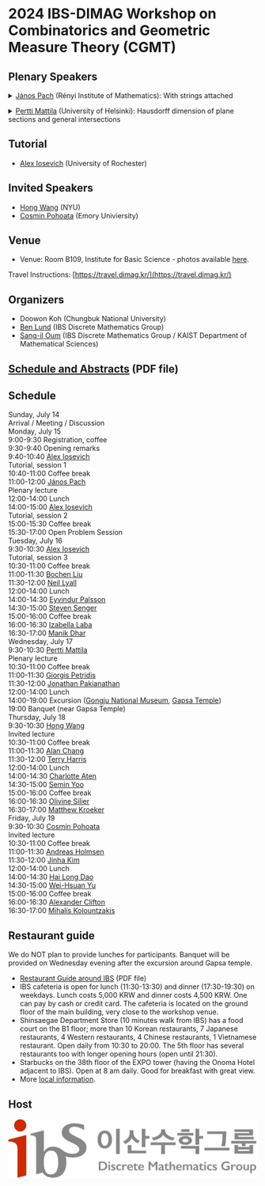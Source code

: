 ---
---
# 2024 IBS-DIMAG Workshop on Combinatorics and Geometric Measure Theory (CGMT)

## Plenary Speakers
<p><details><summary><a href="https://www.renyi.hu/~pach/">János Pach</a> (Rényi Institute of Mathematics):
  With strings attached</summary>The intersection graph of a collection \(C\) of sets is the graph whose vertex set is \(C\) and in which two sets in \(C\) are connected by an edge if and only if they have nonempty intersection. String graphs, intersection graphs of continuous curves (``strings") in the plane have been studied intensively since the 1960s, for their exciting algorithmic and combinatorial properties and their applications in chip design, network theory, graph drawing and elsewhere. After giving a whirlwind tour of string graph theory, I will present some recent results and annoying open problems. In particular, I will sketch the proof of the following theorem, joint with Jacob Fox and Andrew Suk. Given a set \(R\) of \(n\) red curves, and and a set \(B\) of \(n\) blue curves in the plane such that any two of them meet at most once, there are subsets \(R' \subset R\) and \(B' \subset B\) with \(|R'|, |B'| \geq \Omega(n)\) with the property that either every curve in \(R'\) crosses every curve in \(B'\), or every curve in \(R'\) is disjoint from every curve in \(B'\).</details></p>
<p><details><summary><a href="https://en.wikipedia.org/wiki/Pertti_Mattila">Pertti Mattila</a> (University of Helsinki):
  Hausdorff dimension of plane sections and general intersections</summary>I shall discuss conditions on a general family   \(P_{\lambda}:\mathbb{R}^n\to\mathbb{R}^m, \lambda \in \Lambda,\) of orthogonal projections and a measure \(\omega\) on \(\Lambda\) which guarantee that the Hausdorff dimension formula \(\dim A\cap P_{\lambda}^{-1}\{u\}=s-m\)  holds for \(\omega\) almost all \(\lambda\) for measurable sets \(A\subset\mathbb{R}^n\) with positive and finite \(s\)-dimensional Hausdorff measure, \(s>m\). I shall present some families of projections where this applies. This leads to some new results on the Hausdorff dimension of intersections \(\dim A\cap (g(B)+z)\) for almost all rotations \(g\) and  for positively many \(z\in\mathbb{R}^n\). </details></p>


## Tutorial
- [Alex Iosevich](https://people.math.rochester.edu/faculty/iosevich/) (University of Rochester)

## Invited Speakers
- [Hong Wang](https://sites.google.com/view/hongwang/home) (NYU)
- [Cosmin Pohoata](https://pohoatza.wordpress.com/about/) (Emory Univiersity)

## Venue

- Venue: Room B109, Institute for Basic Science - photos available [here](https://dimag.ibs.re.kr/2018/12/).

Travel Instructions: [https://travel.dimag.kr/](https://travel.dimag.kr/)

## Organizers

- Doowon Koh (Chungbuk National University)
- [Ben Lund](http://www.ben-lund.com) (IBS Discrete Mathematics Group)
- [Sang-il Oum](https://dimag.ibs.re.kr/home/sangil/) (IBS Discrete Mathematics Group / KAIST Department of Mathematical Sciences)

## [Schedule and Abstracts](IBS_workshop_on_interactions_between_combinatorics_and_measure_theory%20(9).pdf) (PDF file)

## Schedule

<div class="calendar">            
    <div class="day-header">Sunday, July 14</div>
    <div class="event col-1 time-14-19">Arrival / Meeting / Discussion</div>
    <div class="day-header">Monday, July 15</div>
    <div class="event col-2 time-9-9-30">9:00-9:30 Registration, coffee</div>
    <div class="event col-2 time-9-30-9-40">9:30-9:40 Opening remarks</div>
    <div class="event col-2 time-9-40-10-40">9:40-10:40 <a href="https://people.math.rochester.edu/faculty/iosevich/">Alex Iosevich</a> <div class="type">Tutorial, session 1</div></div>
    <div class="event col-2 time-10-40-11">10:40-11:00 Coffee break</div>
    <div class="event col-2 time-11-12">11:00-12:00 <a href="https://www.renyi.hu/~pach/">János Pach</a> <div class="type">Plenary lecture</div></div>
    <div class="event col-2 time-12-14">12:00-14:00 Lunch</div>
    <div class="event col-2 time-14-15">14:00-15:00 <a href="https://people.math.rochester.edu/faculty/iosevich/">Alex Iosevich</a> <div class="type">Tutorial, session 2</div></div>
    <div class="event col-2 time-15-15-30">15:00-15:30 Coffee break</div>
    <div class="event col-2 time-15-30-17">15:30-17:00 Open Problem Session</div>
    <div class="day-header">Tuesday, July 16</div>
    <div class="event col-3 time-9-30-10-30">9:30-10:30 <a href="https://people.math.rochester.edu/faculty/iosevich/">Alex Iosevich</a> <div class="type">Tutorial, session 3</div></div>
    <div class="event col-3 time-10-30-11">10:30-11:00 Coffee break</div>
    <div class="event col-3 time-11-11-30">11:00-11:30 <a href="https://sites.google.com/view/bochen-liu-math">Bochen Liu</a> </div>
    <div class="event col-3 time-11-30-12">11:30-12:00 <a href="http://alpha.math.uga.edu/~lyall/">Neil Lyall</a> </div>
    <div class="event col-3 time-12-14">12:00-14:00 Lunch</div>
    <div class="event col-3 time-14-14-30">14:00-14:30 <a href="https://personal.math.vt.edu/palsson/">Eyvindur Palsson</a> </div>
    <div class="event col-3 time-14-30-15">14:30-15:00 <a href="http://people.missouristate.edu/stevensenger/math.html">Steven Senger</a> </div>
    <div class="event col-3 time-15-16">15:00-16:00 Coffee break</div>
    <div class="event col-3 time-16-16-30">16:00-16:30 <a href="https://personal.math.ubc.ca/~ilaba/">Izabella Laba</a> </div>
    <div class="event col-3 time-16-30-17">16:30-17:00 <a href="https://dharmanik.github.io">Manik Dhar</a> </div>
    <div class="day-header">Wednesday, July 17</div>
    <div class="event col-4 time-9-30-10-30">9:30-10:30 <a href="https://en.wikipedia.org/wiki/Pertti_Mattila">Pertti Mattila</a> <div class="type">Plenary lecture</div></div>
    <div class="event col-4 time-10-30-11">10:30-11:00 Coffee break</div>
    <div class="event col-4 time-11-11-30">11:00-11:30 <a href="https://www.math.uga.edu/directory/people/giorgis-petridis">Giorgis Petridis</a> </div>
    <div class="event col-4 time-11-30-12">11:30-12:00 <a href="https://people.math.rochester.edu/faculty/jonpak/">Jonathan Pakianathan</a> </div>
    <div class="event col-4 time-12-14">12:00-14:00 Lunch</div>
    <div class="event col-4 time-14-19">14:00-19:00 Excursion (<a href="https://gongju.museum.go.kr/eng/index.do">Gongju National Museum</a>, <a href="http://koreantempleguide.com/gapsa-temple-갑사-gongju-chungcheongnam-do/">Gapsa Temple</a>)</div>
    <div class="event col-4 time-19">19:00 Banquet (near Gapsa Temple)</div>
    <div class="day-header">Thursday, July 18</div>
    <div class="event col-5 time-9-30-10-30">9:30-10:30 <a href="https://sites.google.com/view/hongwang/home">Hong Wang</a> <div class="type">Invited lecture</div></div>
    <div class="event col-5 time-10-30-11">10:30-11:00 Coffee break</div>
    <div class="event col-5 time-11-11-30">11:00-11:30 <a href="https://sites.google.com/view/alanchang/home">Alan Chang</a> </div>
    <div class="event col-5 time-11-30-12">11:30-12:00 <a href="https://sites.google.com/view/terryljh/home">Terry Harris</a> </div>
    <div class="event col-5 time-12-14">12:00-14:00 Lunch</div>
    <div class="event col-5 time-14-14-30">14:00-14:30 <a href="https://aten.cool">Charlotte Aten</a> </div>
    <div class="event col-5 time-14-30-15">14:30-15:00 <a href="https://sites.google.com/site/seminmathematics">Semin Yoo</a> </div>
    <div class="event col-5 time-15-16">15:00-16:00 Coffee break</div>
    <div class="event col-5 time-16-16-30">16:00-16:30 <a href="https://math.berkeley.edu/people/grad/olivine-silier">Olivine Silier</a> </div>
    <div class="event col-5 time-16-30-17">16:30-17:00 <a href="https://uwaterloo.ca/combinatorics-and-optimization/contacts/matthew-kroeker">Matthew Kroeker</a> </div>
    <div class="day-header">Friday, July 19</div>
    <div class="event col-6 time-9-30-10-30">9:30-10:30 <a href="https://pohoatza.wordpress.com/about/">Cosmin Pohoata</a> <div class="type">Invited lecture</div></div>
    <div class="event col-6 time-10-30-11">10:30-11:00 Coffee break</div>
    <div class="event col-6 time-11-11-30">11:00-11:30 <a href="http://mathsci.kaist.ac.kr/~andreash/newpage/home.html">Andreas Holmsen</a> </div>
    <div class="event col-6 time-11-30-12">11:30-12:00 <a href="https://sites.google.com/view/jinhakim">Jinha Kim</a> </div>
    <div class="event col-6 time-12-14">12:00-14:00 Lunch</div>
    <div class="event col-6 time-14-14-30">14:00-14:30 <a href="https://mathematics.ku.edu/people/hai-long-dao">Hai Long Dao</a> </div>
    <div class="event col-6 time-14-30-15">14:30-15:00 <a href="https://sites.google.com/view/weihsuanyu">Wei-Hsuan Yu</a> </div>
    <div class="event col-6 time-15-16">15:00-16:00 Coffee break</div>
    <div class="event col-6 time-16-16-30">16:00-16:30 <a href="https://sites.google.com/view/alexander-clifton/home">Alexander Clifton</a> </div>
    <div class="event col-6 time-16-30-17">16:30-17:00 <a href="https://eigen-space.org">Mihalis Kolountzakis</a> </div>
</div>

## Restaurant guide

We do NOT plan to provide lunches for participants. Banquet will be provided on Wednesday evening after the excursion around Gapsa temple.
- [Restaurant Guide around IBS](http://www.micedaejeon.com/images/djec/link/Restaurant_Guide_Book_Around_DCC_Eng.pdf) (PDF file)
- IBS cafeteria is open for lunch (11:30-13:30) and dinner (17:30-19:30) on weekdays. Lunch costs 5,000 KRW and dinner costs 4,500 KRW. One can pay by cash or credit card. The cafeteria is located on the ground floor of the main building, very close to the workshop venue.
- Shinsaegae Department Store (10 minutes walk from IBS) has a food court on the B1 floor; more than 10 Korean restaurants, 7 Japanese restaurants, 4 Western restaurants, 4 Chinese restaurants, 1 Vietnamese restaurant. Open daily from 10:30 to 20:00. The 5th floor has several restaurants too with longer opening hours (open until 21:30).
- Starbucks on the 38th floor of the EXPO tower (having the Onoma Hotel adjacent to IBS). Open at 8 am daily. Good for breakfast with great view.
- More [local information](https://travel.dimag.kr/localinfo/).

## Host 

<div id="logo"><a href="https://dimag.ibs.re.kr/"><img src="/assets/dimag.png" alt="IBS Discrete Mathematics Group" /></a> 

